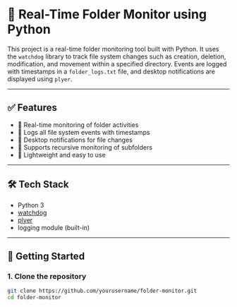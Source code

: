 # 📁 Real-Time Folder Monitor using Python

This project is a real-time folder monitoring tool built with Python. It uses the `watchdog` library to track file system changes such as creation, deletion, modification, and movement within a specified directory. Events are logged with timestamps in a `folder_logs.txt` file, and desktop notifications are displayed using `plyer`.

---

## ✅ Features

- 🔄 Real-time monitoring of folder activities  
- 📄 Logs all file system events with timestamps  
- 🔔 Desktop notifications for file changes  
- 📂 Supports recursive monitoring of subfolders  
- 🧾 Lightweight and easy to use

---

## 🛠️ Tech Stack

- Python 3
- [watchdog](https://pypi.org/project/watchdog/)
- [plyer](https://pypi.org/project/plyer/)
- logging module (built-in)

---

## 🚀 Getting Started

### 1. Clone the repository
```bash
git clone https://github.com/yourusername/folder-monitor.git
cd folder-monitor
